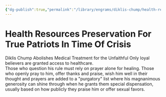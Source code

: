 ```yaml
---
{"dg-publish":true,"permalink":"/library/engrams/diklis-chump/health-resources-preservation-for-true-patriots-in-time-of-crisis/","tags":["DC/Religion","DC/AS4"]}
---
```


# Health Resources Preservation For True Patriots In Time Of Crisis
Diklis Chump Abolishes Medical Treatment for the Unfaithful
Only loyal believers are granted access to healthcare.  
Those who question his rule must rely on prayer alone for healing.
Those who openly pray to him, offer thanks and praise, wish him well in their thought and prayers are added to a "purgatory" list where his magnanimous generosity can shine through when he grants them special dispensation, usually based on how publicly they praise him or offer sexual favors.
